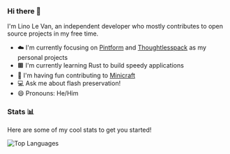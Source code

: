 ### Hi there 👋

I'm Lino Le Van, an independent developer who mostly contributes to open source projects in my free time.

- ☁️ I'm currently focusing on [Pintform](https://pintform.com) and [Thoughtlesspack](https://www.npmjs.com/package/tlpack) as my personal projects
- 🟫 I'm currently learning Rust to build speedy applications
- 👥 I'm having fun contributing to [Minicraft](https://github.com/chrisj42/minicraft-plus-revived)
- 💻 Ask me about flash preservation!
- 😄 Pronouns: He/Him

### Stats 📊

Here are some of my cool stats to get you started!

![Top Languages](https://github-readme-stats.vercel.app/api/top-langs/?username=lino-levan&hide=Batchfile&theme=vue&layout=compact)
